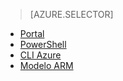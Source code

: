 > [AZURE.SELECTOR]
- [Portal](../articles/virtual-network/virtual-networks-create-nsg-arm-pportal.md)
- [PowerShell](../articles/virtual-network/virtual-networks-create-nsg-arm-ps.md)
- [CLI Azure](../articles/virtual-network/virtual-networks-create-nsg-arm-cli.md)
- [Modelo ARM](../articles/virtual-network/virtual-networks-create-nsg-arm-template.md)